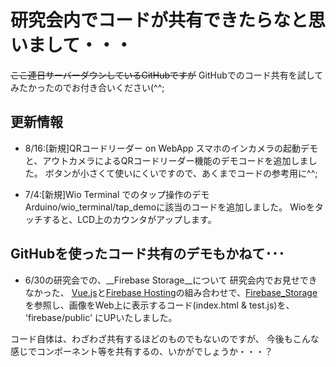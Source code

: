 # 研究会内でコードが共有できたらなと思いまして・・・
~~ここ連日サーバーダウンしているGitHubですが~~
GitHubでのコード共有を試してみたかったのでお付き合いください(^^;

## 更新情報
- 8/16:[新規]QRコードリーダー on WebApp
スマホのインカメラの起動デモと、アウトカメラによるQRコードリーダー機能のデモコードを追加しました。
ボタンが小さくて使いにくいですので、あくまでコードの参考用に^^;

- 7/4:[新規]Wio Terminal でのタップ操作のデモ
Arduino/wio\_terminal/tap\_demoに該当のコードを追加しました。
Wioをタッチすると、LCD上のカウンタがアップします。


## GitHubを使ったコード共有のデモもかねて･･･
- 6/30の研究会での、__Firebase Storage__について
研究会内でお見せできなかった、
[Vue.js](https://jp.vuejs.org/index.html)と[Firebase Hosting](https://firebase.google.com/docs/hosting?authuser=0)の組み合わせで、[Firebase_Storage](https://firebase.google.com/docs/storage?authuser=0)を参照し、画像をWeb上に表示するコード(index.html & test.js)を、 'firebase/public' にUPいたしました。

コード自体は、わざわざ共有するほどのものでもないのですが、
今後もこんな感じでコンポーネント等を共有するの、いかがでしょうか・・・？
